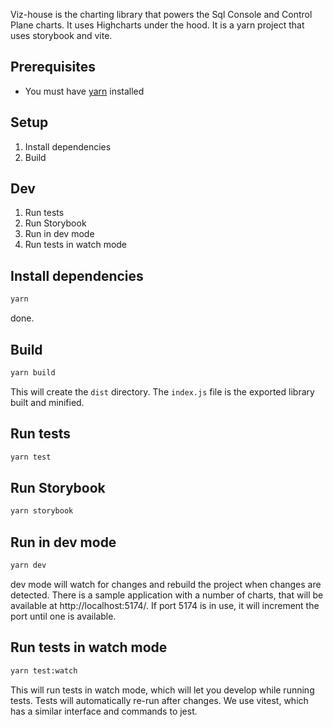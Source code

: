 Viz-house is the charting library that powers the Sql Console and Control Plane charts. It uses Highcharts under the hood. It is a yarn project that uses storybook and vite.

## Prerequisites

- You must have [yarn](https://classic.yarnpkg.com/lang/en/docs/install/) installed

## Setup

1. Install dependencies
1. Build

## Dev

1. Run tests
1. Run Storybook
1. Run in dev mode
1. Run tests in watch mode

## Install dependencies

```sh
yarn
```

done.

## Build

```sh
yarn build
```

This will create the `dist` directory. The `index.js` file is the exported library built and minified.

## Run tests

```sh
yarn test
```

## Run Storybook

```sh
yarn storybook
```

## Run in dev mode

```sh
yarn dev
```

dev mode will watch for changes and rebuild the project when changes are detected. There is a sample application with a number of charts, that will be available at http://localhost:5174/. If port 5174 is in use, it will increment the port until one is available.

## Run tests in watch mode

```sh
yarn test:watch
```

This will run tests in watch mode, which will let you develop while running tests. Tests will automatically re-run after changes. We use vitest, which has a similar interface and commands to jest.
